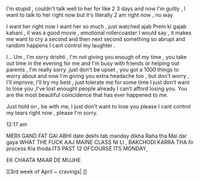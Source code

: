 
I'm stupid , couldn't talk well to her for like 2 3 days and now I'm guitly , I want to talk to her right now but it's literally 2 am right now , no way

I want her right now I want her so much , just watched ajab Prem ki gajab kahani , it was a good movie , emotional rollercoaster I would say , it makes me want to cry a second and then next second something so abrupt and random happens I cant control my laughter .

I... Um , I'm sorry drishti , I'm not giving you enough of my time , you take out time in the evening for me and I'm busy with friends or helping out parents , I'm really sorry ,just don't be upset , you got a 1000 things to worry about and now I'm giving you extra headache too , but don't worry , I'll improve, I'll try my best , just tolerate me for some time 
I just don't want to lose you ,I've lost enought people already I can't afford losing you.
You are the most beautiful coincidence that has ever happened to me.

Just hold on , be with me, I just don't want to lose you please 
I cant control my tears right now , please I'm sorry.

12:17 am 

MERII GAND FAT GAI ABHI 
date dekhi tab manday dikha Raha tha 
Mai dar gaya WHAT THE FUCK AAJ MAINE CLASS NI LI , BAKCHODI KARRA THA 
fir process Kia thoda.ITS PAST 12 OFCOURSE ITS MONDAY, 

EK CHAATA MAAR DE MUJHE


[[3rd week of April ~ cravings| ]]
